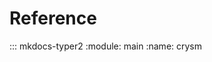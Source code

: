 # Reference

<!-- Generates API docs for entrire crysm package directory -->
::: mkdocs-typer2
    :module: main
    :name: crysm
